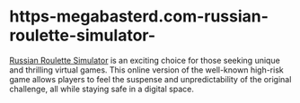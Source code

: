 # https-megabasterd.com-russian-roulette-simulator-
[Russian Roulette Simulator](https://megabasterd.com/russian-roulette-simulator/) is an exciting choice for those seeking unique and thrilling virtual games. This online version of the well-known high-risk game allows players to feel the suspense and unpredictability of the original challenge, all while staying safe in a digital space. 
